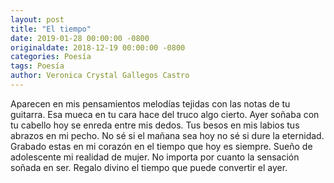 ```yaml
---
layout: post
title: "El tiempo"
date: 2019-01-28 00:00:00 -0800
originaldate: 2018-12-19 00:00:00 -0800
categories: Poesía
tags: Poesía
author: Veronica Crystal Gallegos Castro
---
```


Aparecen en mis pensamientos melodías
tejidas con las notas de tu guitarra.
Esa mueca en tu cara
hace del truco algo cierto.
Ayer soñaba con tu cabello
hoy se enreda entre mis dedos.
Tus besos en mis labios
tus abrazos en mi pecho.
No sé si el mañana sea hoy
no sé si dure la eternidad.
Grabado estas en mi corazón
en el tiempo que hoy es siempre.
Sueño de adolescente
mi realidad de mujer.
No importa por cuanto
la sensación soñada en ser.
Regalo divino el tiempo
que puede convertir el ayer.
